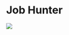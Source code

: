 # Job Hunter

[![](https://i.ytimg.com/vi/GGBfwFBTb6k/hqdefault.jpg?sqp=-oaymwEZCNACELwBSFXyq4qpAwsIARUAAIhCGAFwAQ==&rs=AOn4CLDhtTY12EkZoUk2IMpix62e_hj3RQ)](https://www.youtube.com/watch?v=GGBfwFBTb6k "")
